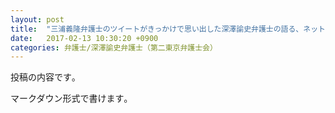 ```yaml
---
layout: post
title:  "三浦義隆弁護士のツイートがきっかけで思い出した深澤諭史弁護士の語る、ネットにちらばる神話の駆逐"
date:   2017-02-13 10:30:20 +0900
categories: 弁護士/深澤諭史弁護士（第二東京弁護士会）
---
```

投稿の内容です｡

マークダウン形式で書けます｡

